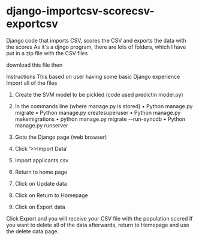 # django-importcsv-scorecsv-exportcsv
Django code that imports CSV, scores the CSV and exports the data with the scores
As it's a djngo program, there are lots of folders, which I have put in a zip file with the CSV files

download this file then

Instructions
This based on user having some basic Django experience
Import all of the files
1)	Create the SVM model to be pickled (code used	predictin model.py)
2)	In the commands line (where manage.py is stored)
•	Python manage.py migrate
•	Python manage.py createsuperuser
•	Python manage.py makemigrations
•	python manage.py migrate --run-syncdb
•	Python manage.py runserver

3)	Goto the Django page (web browser)
 
4)	Click ‘>>Import Data’

 
5)	Import applicants.csv
6)	Return to home page
7)	Click on Update data
 
8)	Click on Return to Homepage
9)	Click on Export data

 
Click Export and you will receive your CSV file with the population scored
If you want to delete all of the data afterwards, return to Homepage and use the delete data page.



